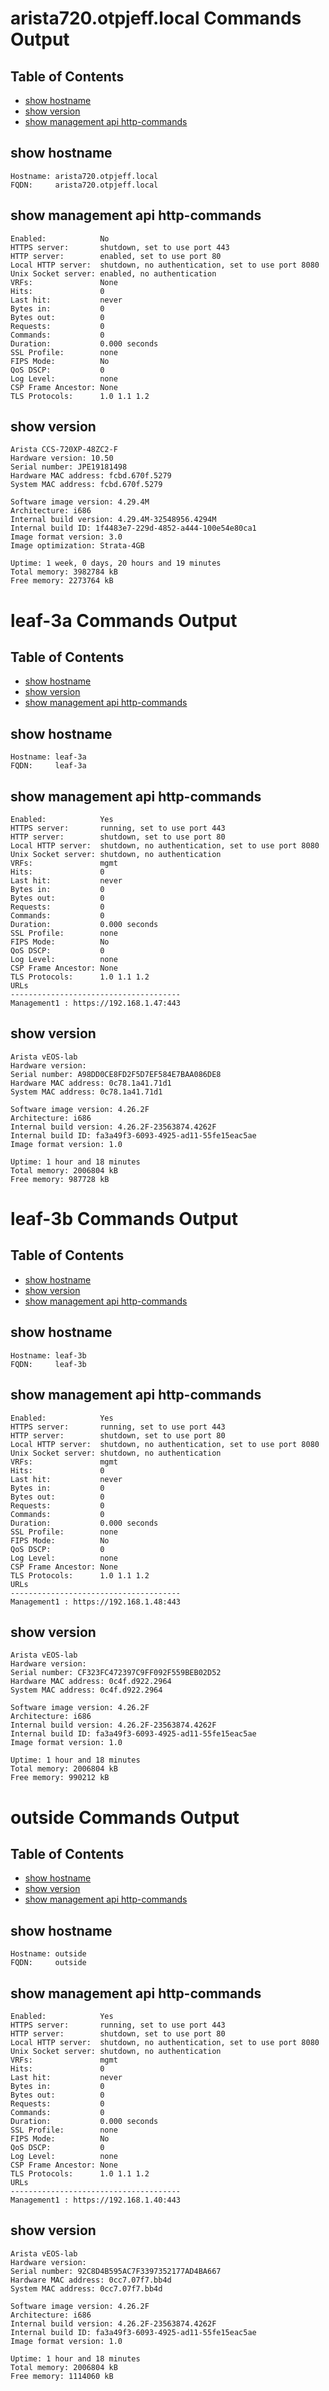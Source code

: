 # arista720.otpjeff.local Commands Output

## Table of Contents

- [show hostname](#show-hostname)
- [show version](#show-version)
- [show management api http-commands](#show-management-api-http-commands)
## show hostname

```
Hostname: arista720.otpjeff.local
FQDN:     arista720.otpjeff.local
```
## show management api http-commands

```
Enabled:            No
HTTPS server:       shutdown, set to use port 443
HTTP server:        enabled, set to use port 80
Local HTTP server:  shutdown, no authentication, set to use port 8080
Unix Socket server: enabled, no authentication
VRFs:               None
Hits:               0
Last hit:           never
Bytes in:           0
Bytes out:          0
Requests:           0
Commands:           0
Duration:           0.000 seconds
SSL Profile:        none
FIPS Mode:          No
QoS DSCP:           0
Log Level:          none
CSP Frame Ancestor: None
TLS Protocols:      1.0 1.1 1.2
```
## show version

```
Arista CCS-720XP-48ZC2-F
Hardware version: 10.50
Serial number: JPE19181498
Hardware MAC address: fcbd.670f.5279
System MAC address: fcbd.670f.5279

Software image version: 4.29.4M
Architecture: i686
Internal build version: 4.29.4M-32548956.4294M
Internal build ID: 1f4483e7-229d-4852-a444-100e54e80ca1
Image format version: 3.0
Image optimization: Strata-4GB

Uptime: 1 week, 0 days, 20 hours and 19 minutes
Total memory: 3982784 kB
Free memory: 2273764 kB
```
# leaf-3a Commands Output

## Table of Contents

- [show hostname](#show-hostname)
- [show version](#show-version)
- [show management api http-commands](#show-management-api-http-commands)
## show hostname

```
Hostname: leaf-3a
FQDN:     leaf-3a
```
## show management api http-commands

```
Enabled:            Yes
HTTPS server:       running, set to use port 443
HTTP server:        shutdown, set to use port 80
Local HTTP server:  shutdown, no authentication, set to use port 8080
Unix Socket server: shutdown, no authentication
VRFs:               mgmt
Hits:               0
Last hit:           never
Bytes in:           0
Bytes out:          0
Requests:           0
Commands:           0
Duration:           0.000 seconds
SSL Profile:        none
FIPS Mode:          No
QoS DSCP:           0
Log Level:          none
CSP Frame Ancestor: None
TLS Protocols:      1.0 1.1 1.2
URLs                                   
-------------------------------------- 
Management1 : https://192.168.1.47:443
```
## show version

```
Arista vEOS-lab
Hardware version: 
Serial number: A98DD0CE8FD2F5D7EF584E7BAA086DE8
Hardware MAC address: 0c78.1a41.71d1
System MAC address: 0c78.1a41.71d1

Software image version: 4.26.2F
Architecture: i686
Internal build version: 4.26.2F-23563874.4262F
Internal build ID: fa3a49f3-6093-4925-ad11-55fe15eac5ae
Image format version: 1.0

Uptime: 1 hour and 18 minutes
Total memory: 2006804 kB
Free memory: 987728 kB
```
# leaf-3b Commands Output

## Table of Contents

- [show hostname](#show-hostname)
- [show version](#show-version)
- [show management api http-commands](#show-management-api-http-commands)
## show hostname

```
Hostname: leaf-3b
FQDN:     leaf-3b
```
## show management api http-commands

```
Enabled:            Yes
HTTPS server:       running, set to use port 443
HTTP server:        shutdown, set to use port 80
Local HTTP server:  shutdown, no authentication, set to use port 8080
Unix Socket server: shutdown, no authentication
VRFs:               mgmt
Hits:               0
Last hit:           never
Bytes in:           0
Bytes out:          0
Requests:           0
Commands:           0
Duration:           0.000 seconds
SSL Profile:        none
FIPS Mode:          No
QoS DSCP:           0
Log Level:          none
CSP Frame Ancestor: None
TLS Protocols:      1.0 1.1 1.2
URLs                                   
-------------------------------------- 
Management1 : https://192.168.1.48:443
```
## show version

```
Arista vEOS-lab
Hardware version: 
Serial number: CF323FC472397C9FF092F559BEB02D52
Hardware MAC address: 0c4f.d922.2964
System MAC address: 0c4f.d922.2964

Software image version: 4.26.2F
Architecture: i686
Internal build version: 4.26.2F-23563874.4262F
Internal build ID: fa3a49f3-6093-4925-ad11-55fe15eac5ae
Image format version: 1.0

Uptime: 1 hour and 18 minutes
Total memory: 2006804 kB
Free memory: 990212 kB
```
# outside Commands Output

## Table of Contents

- [show hostname](#show-hostname)
- [show version](#show-version)
- [show management api http-commands](#show-management-api-http-commands)
## show hostname

```
Hostname: outside
FQDN:     outside
```
## show management api http-commands

```
Enabled:            Yes
HTTPS server:       running, set to use port 443
HTTP server:        shutdown, set to use port 80
Local HTTP server:  shutdown, no authentication, set to use port 8080
Unix Socket server: shutdown, no authentication
VRFs:               mgmt
Hits:               0
Last hit:           never
Bytes in:           0
Bytes out:          0
Requests:           0
Commands:           0
Duration:           0.000 seconds
SSL Profile:        none
FIPS Mode:          No
QoS DSCP:           0
Log Level:          none
CSP Frame Ancestor: None
TLS Protocols:      1.0 1.1 1.2
URLs                                   
-------------------------------------- 
Management1 : https://192.168.1.40:443
```
## show version

```
Arista vEOS-lab
Hardware version: 
Serial number: 92C8D4B595AC7F3397352177AD4BA667
Hardware MAC address: 0cc7.07f7.bb4d
System MAC address: 0cc7.07f7.bb4d

Software image version: 4.26.2F
Architecture: i686
Internal build version: 4.26.2F-23563874.4262F
Internal build ID: fa3a49f3-6093-4925-ad11-55fe15eac5ae
Image format version: 1.0

Uptime: 1 hour and 18 minutes
Total memory: 2006804 kB
Free memory: 1114060 kB
```
